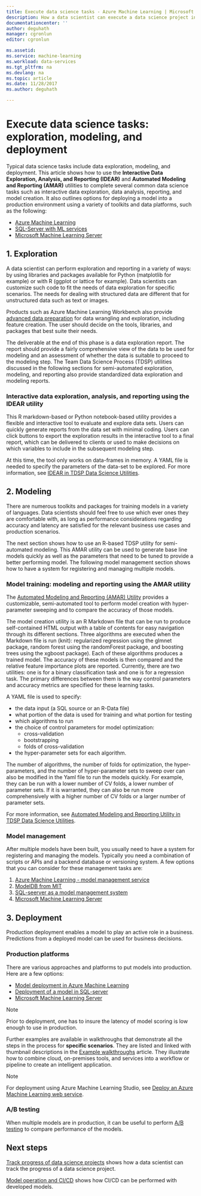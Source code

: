 ```yaml
---
title: Execute data science tasks - Azure Machine Learning | Microsoft Docs
description: How a data scientist can execute a data science project in a trackable, version controlled, and collaborative way.
documentationcenter: ''
author: deguhath
manager: cgronlun
editor: cgronlun

ms.assetid: 
ms.service: machine-learning
ms.workload: data-services
ms.tgt_pltfrm: na
ms.devlang: na
ms.topic: article
ms.date: 11/28/2017
ms.author: deguhath

---
```



# Execute data science tasks: exploration, modeling, and deployment

Typical data science tasks include data exploration, modeling, and deployment. This article shows how to use the **Interactive Data Exploration, Analysis, and Reporting (IDEAR)** and **Automated Modeling and Reporting (AMAR)** utilities to complete several common data science tasks such as interactive data exploration, data analysis, reporting, and model creation. It also outlines options for deploying a model into a production environment using a variety of toolkits and data platforms, such as the following:

- [Azure Machine Learning](../service/index.yml)
- [SQL-Server with ML services](https://docs.microsoft.com/sql/advanced-analytics/r/r-services#in-database-analytics-with-sql-server)
- [Microsoft Machine Learning Server](https://docs.microsoft.com/machine-learning-server/what-is-machine-learning-server)


## 1. <a name='DataQualityReportUtility-1'></a> Exploration 

A data scientist can perform exploration and reporting in a variety of ways: by using libraries and packages available for Python (matplotlib for example) or with R (ggplot or lattice for example). Data scientists can customize such code to fit the needs of data exploration for specific scenarios. The needs for dealing with structured data are different that for unstructured data such as text or images. 

Products such as Azure Machine Learning Workbench also provide [advanced data preparation](../desktop-workbench/tutorial-bikeshare-dataprep.md) for data wrangling and exploration, including feature creation. The user should decide on the tools, libraries, and packages that best suite their needs. 

The deliverable at the end of this phase is a data exploration report. The report should provide a fairly comprehensive view of the data to be used for modeling and an assessment of whether the data is suitable to proceed to the modeling step. The Team Data Science Process (TDSP) utilities discussed in the following sections for semi-automated exploration, modeling, and reporting also provide standardized data exploration and modeling reports. 

### Interactive data exploration, analysis, and reporting using the IDEAR utility

This R markdown-based or Python notebook-based utility provides a flexible and interactive tool to evaluate and explore data sets. Users can quickly generate reports from the data set with minimal coding. Users can click buttons to export the exploration results in the interactive tool to a final report, which can be delivered to clients or used to make decisions on which variables to include in the subsequent modeling step.

At this time, the tool only works on data-frames in memory. A YAML file is needed to specify the parameters of the data-set to be explored. For more information, see [IDEAR in TDSP Data Science Utilities](https://github.com/Azure/Azure-TDSP-Utilities/tree/master/DataScienceUtilities/DataReport-Utils).


## 2. <a name='ModelingUtility-2'></a> Modeling

There are numerous toolkits and packages for training models in a variety of languages. Data scientists should feel free to use which ever ones they are comfortable with, as long as performance considerations regarding accuracy and latency are satisfied for the relevant business use cases and production scenarios.

The next section shows how to use an R-based TDSP utility for semi-automated modeling. This AMAR utility can be used to generate base line models quickly as well as the parameters that need to be tuned to provide a better performing model.
The following model management section shows how to have a system for registering and managing multiple models.


### Model training: modeling and reporting using the AMAR utility

The [Automated Modeling and Reporting (AMAR) Utility](https://github.com/Azure/Azure-TDSP-Utilities/tree/master/DataScienceUtilities/Modeling) provides a customizable, semi-automated tool to perform model creation with hyper-parameter sweeping and to compare the accuracy of those models. 

The model creation utility is an R Markdown file that can be run to produce self-contained HTML output with a table of contents for easy navigation through its different sections. Three algorithms are executed when the Markdown file is run (knit): regularized regression using the glmnet package, random forest using the randomForest package, and boosting trees using the xgboost package). Each of these algorithms produces a trained model. The accuracy of these models is then compared and the relative feature importance plots are reported. Currently, there are two utilities: one is for a binary classification task and one is for a regression task. The primary differences between them is the way control parameters and accuracy metrics are specified for these learning tasks. 

A YAML file is used to specify:

- the data input (a SQL source or an R-Data file) 
- what portion of the data is used for training and what portion for testing
- which algorithms to run 
- the choice of control parameters for model optimization:
	- cross-validation 
	- bootstrapping
	- folds of cross-validation
- the hyper-parameter sets for each algorithm. 

The number of algorithms, the number of folds for optimization, the hyper-parameters, and the number of hyper-parameter sets to sweep over can also be modified in the Yaml file to run the models quickly. For example, they can be run with a lower number of CV folds, a lower number of parameter sets. If it is warranted, they can also be run more comprehensively with a higher number of CV folds or a larger number of parameter sets.

For more information, see [Automated Modeling and Reporting Utility in TDSP Data Science Utilities](https://github.com/Azure/Azure-TDSP-Utilities/tree/master/DataScienceUtilities/Modeling).

### Model management
After multiple models have been built, you usually need to have a system for registering and managing the models. Typically you need a combination of scripts or APIs and a backend database or versioning system. A few options that you can consider for these management tasks are:

1. [Azure Machine Learning - model management service](../service/index.yml)
2. [ModelDB from MIT](https://mitdbg.github.io/modeldb/) 
3. [SQL-seerver as a model management system](https://blogs.technet.microsoft.com/dataplatforminsider/2016/10/17/sql-server-as-a-machine-learning-model-management-system/)
4. [Microsoft Machine Learning Server](https://docs.microsoft.com/sql/advanced-analytics/r/r-server-standalone)

## 3. <a name='Deployment-3'></a> Deployment

Production deployment enables a model to play an active role in a business. Predictions from a deployed model can be used for business decisions.

### Production platforms
There are various approaches and platforms to put models into production. Here are a few options:


- [Model deployment in Azure Machine Learning](../desktop-workbench/model-management-overview.md)
- [Deployment of a model in SQL-server](https://docs.microsoft.com/sql/advanced-analytics/tutorials/sqldev-py6-operationalize-the-model)
- [Microsoft Machine Learning Server](https://docs.microsoft.com/sql/advanced-analytics/r/r-server-standalone)

> [!NOTE]
> Prior to deployment, one has to insure the latency of model scoring is low enough to use in production.
>
>

Further examples are available in walkthroughs that demonstrate all the steps in the process for **specific scenarios**. They are listed and linked with thumbnail descriptions in the [Example walkthroughs](walkthroughs.md) article. They illustrate how to combine cloud, on-premises tools, and services into a workflow or pipeline to create an intelligent application.

> [!NOTE]
> For deployment using Azure Machine Learning Studio, see [Deploy an Azure Machine Learning web service](../studio/publish-a-machine-learning-web-service.md).
>
>

### A/B testing
When multiple models are in production, it can be useful to perform [A/B testing](https://en.wikipedia.org/wiki/A/B_testing) to compare performance of the models. 

 
## Next steps

[Track progress of data science projects](track-progress.md) shows how a data scientist can track the progress of a data science project.

[Model operation and CI/CD](ci-cd-flask.md) shows how CI/CD can be performed with developed models.


